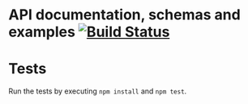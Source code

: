 # API documentation, schemas and examples [![Build Status](https://travis-ci.org/paperhive/paperhive-api.svg?branch=master)](https://travis-ci.org/paperhive/paperhive-api)

# Tests

Run the tests by executing `npm install` and `npm test`.
